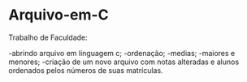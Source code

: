 # Arquivo-em-C

Trabalho de Faculdade:

-abrindo arquivo em linguagem c;
-ordenação;
-medias;
-maiores e menores;
-criação de um novo arquivo com notas alteradas e alunos ordenados pelos números de suas matrículas.



